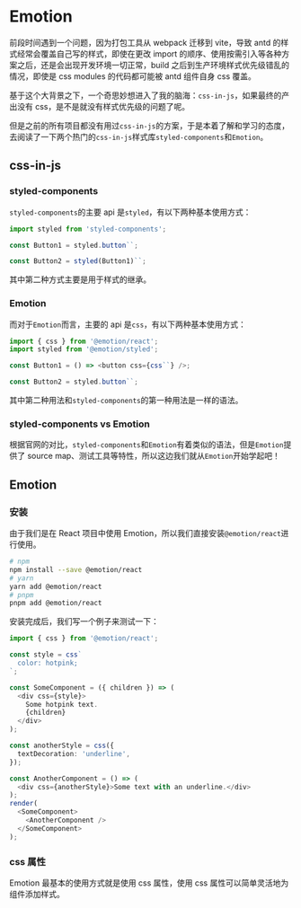 # Emotion

前段时间遇到一个问题，因为打包工具从 webpack 迁移到 vite，导致 antd 的样式经常会覆盖自己写的样式，即使在更改 import 的顺序、使用按需引入等各种方案之后，还是会出现开发环境一切正常，build 之后到生产环境样式优先级错乱的情况，即使是 css modules 的代码都可能被 antd 组件自身 css 覆盖。

基于这个大背景之下，一个奇思妙想进入了我的脑海：`css-in-js`，如果最终的产出没有 css，是不是就没有样式优先级的问题了呢。

但是之前的所有项目都没有用过`css-in-js`的方案，于是本着了解和学习的态度，去阅读了一下两个热门的`css-in-js`样式库`styled-components`和`Emotion`。

## css-in-js

### styled-components

`styled-components`的主要 api 是`styled`，有以下两种基本使用方式：

```typescript
import styled from 'styled-components';

const Button1 = styled.button``;

const Button2 = styled(Button1)``;
```

其中第二种方式主要是用于样式的继承。

### Emotion

而对于`Emotion`而言，主要的 api 是`css`，有以下两种基本使用方式：

```typescript
import { css } from '@emotion/react';
import styled from '@emotion/styled';

const Button1 = () => <button css={css``} />;

const Button2 = styled.button``;
```

其中第二种用法和`styled-components`的第一种用法是一样的语法。

### styled-components vs Emotion

根据官网的对比，`styled-components`和`Emotion`有着类似的语法，但是`Emotion`提供了 source map、测试工具等特性，所以这边我们就从`Emotion`开始学起吧！

## Emotion

### 安装

由于我们是在 React 项目中使用 Emotion，所以我们直接安装`@emotion/react`进行使用。

```bash
# npm
npm install --save @emotion/react
# yarn
yarn add @emotion/react
# pnpm
pnpm add @emotion/react
```

安装完成后，我们写一个例子来测试一下：

```typescript
import { css } from '@emotion/react';

const style = css`
  color: hotpink;
`;

const SomeComponent = ({ children }) => (
  <div css={style}>
    Some hotpink text.
    {children}
  </div>
);

const anotherStyle = css({
  textDecoration: 'underline',
});

const AnotherComponent = () => (
  <div css={anotherStyle}>Some text with an underline.</div>
);
render(
  <SomeComponent>
    <AnotherComponent />
  </SomeComponent>
);
```

### css 属性

Emotion 最基本的使用方式就是使用 css 属性，使用 css 属性可以简单灵活地为组件添加样式。
